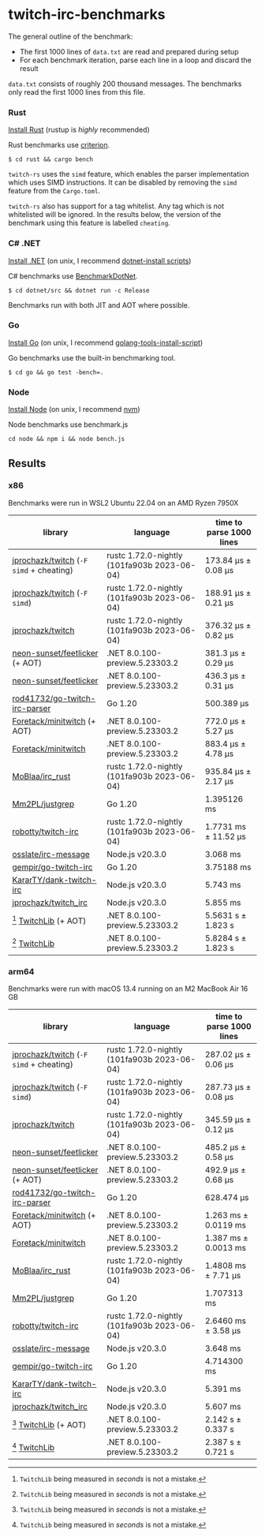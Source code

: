 # twitch-irc-benchmarks

The general outline of the benchmark:
- The first 1000 lines of `data.txt` are read and prepared during setup
- For each benchmark iteration, parse each line in a loop and discard the result

`data.txt` consists of roughly 200 thousand messages. The benchmarks only read the first 1000 lines from this file.

### Rust

[Install Rust](https://www.rust-lang.org/tools/install) (rustup is *highly* recommended)

Rust benchmarks use [criterion](https://github.com/bheisler/criterion.rs).

```
$ cd rust && cargo bench
```

`twitch-rs` uses the `simd` feature, which enables the parser implementation which uses SIMD instructions.
It can be disabled by removing the `simd` feature from the `Cargo.toml`.

`twitch-rs` also has support for a tag whitelist. Any tag which is not whitelisted will be ignored.
In the results below, the version of the benchmark using this feature is labelled `cheating`.

### C# .NET

[Install .NET](https://dotnet.microsoft.com/en-us/download/dotnet/8.0) (on unix, I recommend [dotnet-install scripts](https://dotnet.microsoft.com/en-us/download/dotnet/scripts))

C# benchmarks use [BenchmarkDotNet](https://github.com/dotnet/BenchmarkDotNet).

```
$ cd dotnet/src && dotnet run -c Release
```

Benchmarks run with both JIT and AOT where possible.

### Go

[Install Go](https://go.dev/doc/install) (on unix, I recommend [golang-tools-install-script](https://github.com/canha/golang-tools-install-script))

Go benchmarks use the built-in benchmarking tool.

```
$ cd go && go test -bench=.
```

### Node

[Install Node](https://nodejs.org/en/download) (on unix, I recommend [nvm](https://github.com/nvm-sh/nvm))

Node benchmarks use benchmark.js
```
cd node && npm i && node bench.js
```

## Results

### x86

Benchmarks were run in WSL2 Ubuntu 22.04 on an AMD Ryzen 7950X

| library                                                                                                                         | language                                    | time to parse 1000 lines |
| ------------------------------------------------------------------------------------------------------------------------------- | ------------------------------------------- | ------------------------ |
| [jprochazk/twitch](https://github.com/jprochazk/twitch-rs/tree/13fdd348ca0a25bd7b3b2a11c74733e6c63eacad) (`-F simd` + cheating) | rustc 1.72.0-nightly (101fa903b 2023-06-04) | 173.84 µs ± 0.08 µs      |
| [jprochazk/twitch](https://github.com/jprochazk/twitch-rs/tree/13fdd348ca0a25bd7b3b2a11c74733e6c63eacad) (`-F simd`)            | rustc 1.72.0-nightly (101fa903b 2023-06-04) | 188.91 µs ± 0.21 µs      |
| [jprochazk/twitch](https://github.com/jprochazk/twitch-rs/tree/13fdd348ca0a25bd7b3b2a11c74733e6c63eacad)                        | rustc 1.72.0-nightly (101fa903b 2023-06-04) | 376.32 µs ± 0.82 µs      |
| [neon-sunset/feetlicker](https://github.com/neon-sunset/feetlicker/tree/0834884a609b4b97400f11faf63649878fea3e7f) (+ AOT)       | .NET 8.0.100-preview.5.23303.2              | 381.3 µs ± 0.29 µs       |
| [neon-sunset/feetlicker](https://github.com/neon-sunset/feetlicker/tree/0834884a609b4b97400f11faf63649878fea3e7f)               | .NET 8.0.100-preview.5.23303.2              | 436.3 µs ± 0.31 µs       |
| [rod41732/go-twitch-irc-parser](https://github.com/rod41732/go-twitch-irc-parser/tree/v0.0.3.1)                                 | Go 1.20                                     | 500.389 µs               |
| [Foretack/minitwitch](https://github.com/jprochazk/minitwitch-bench/tree/a5d2c7b7f5717ff00e6a2f29fd1c0099ff02a59d) (+ AOT)      | .NET 8.0.100-preview.5.23303.2              | 772.0 µs ± 5.27 µs       |
| [Foretack/minitwitch](https://github.com/jprochazk/minitwitch-bench/tree/a5d2c7b7f5717ff00e6a2f29fd1c0099ff02a59d)              | .NET 8.0.100-preview.5.23303.2              | 883.4 µs ± 4.78 µs       |
| [MoBlaa/irc_rust](https://github.com/MoBlaa/irc_rust/tree/4ae66fb3176b1d46cec6764f1a76aa6e9673d08b)                             | rustc 1.72.0-nightly (101fa903b 2023-06-04) | 935.84 µs ± 2.17 µs      |
| [Mm2PL/justgrep](https://github.com/Mm2PL/justgrep/tree/v0.0.6)                                                                 | Go 1.20                                     | 1.395126 ms              |
| [robotty/twitch-irc](https://github.com/robotty/twitch-irc-rs/tree/v5.0.0)                                                      | rustc 1.72.0-nightly (101fa903b 2023-06-04) | 1.7731 ms ± 11.52 µs     |
| [osslate/irc-message](https://github.com/osslate/irc-message/tree/v3.0.1)                                                       | Node.js v20.3.0                             | 3.068 ms                 |
| [gempir/go-twitch-irc](https://github.com/jprochazk/go-twitch-irc/tree/v4.2.0)                                                  | Go 1.20                                     | 3.75188 ms               |
| [KararTY/dank-twitch-irc](https://github.com/KararTY/dank-twitch-irc/tree/v6.0.0)                                               | Node.js v20.3.0                             | 5.743 ms                 |
| [jprochazk/twitch_irc](https://github.com/jprochazk/twitch_irc/tree/0.11.2)                                                     | Node.js v20.3.0                             | 5.855 ms                 |
| [^1] [TwitchLib](https://github.com/TwitchLib/TwitchLib) (+ AOT)                                                                | .NET 8.0.100-preview.5.23303.2              | 5.5631 s ± 1.823 s       |
| [^1] [TwitchLib](https://github.com/TwitchLib/TwitchLib)                                                                        | .NET 8.0.100-preview.5.23303.2              | 5.8284 s ± 1.823 s       |

### arm64

Benchmarks were run with macOS 13.4 running on an M2 MacBook Air 16 GB

| library                                                                                                                         | language                                    | time to parse 1000 lines |
| ------------------------------------------------------------------------------------------------------------------------------- | ------------------------------------------- | ------------------------ |
| [jprochazk/twitch](https://github.com/jprochazk/twitch-rs/tree/13fdd348ca0a25bd7b3b2a11c74733e6c63eacad) (`-F simd` + cheating) | rustc 1.72.0-nightly (101fa903b 2023-06-04) | 287.02 µs ± 0.06 µs      |
| [jprochazk/twitch](https://github.com/jprochazk/twitch-rs/tree/13fdd348ca0a25bd7b3b2a11c74733e6c63eacad) (`-F simd`)            | rustc 1.72.0-nightly (101fa903b 2023-06-04) | 287.73 µs ± 0.08 µs      |
| [jprochazk/twitch](https://github.com/jprochazk/twitch-rs/tree/13fdd348ca0a25bd7b3b2a11c74733e6c63eacad)                        | rustc 1.72.0-nightly (101fa903b 2023-06-04) | 345.59 µs ± 0.12 µs      |
| [neon-sunset/feetlicker](https://github.com/neon-sunset/feetlicker/tree/0834884a609b4b97400f11faf63649878fea3e7f)               | .NET 8.0.100-preview.5.23303.2              | 485.2 µs ± 0.58 µs       |
| [neon-sunset/feetlicker](https://github.com/neon-sunset/feetlicker/tree/0834884a609b4b97400f11faf63649878fea3e7f) (+ AOT)       | .NET 8.0.100-preview.5.23303.2              | 492.9 µs ± 0.68 µs       |
| [rod41732/go-twitch-irc-parser](https://github.com/rod41732/go-twitch-irc-parser/tree/v0.0.3.1)                                 | Go 1.20                                     | 628.474 µs               |
| [Foretack/minitwitch](https://github.com/jprochazk/minitwitch-bench/tree/a5d2c7b7f5717ff00e6a2f29fd1c0099ff02a59d) (+ AOT)      | .NET 8.0.100-preview.5.23303.2              | 1.263 ms ± 0.0119 ms     |
| [Foretack/minitwitch](https://github.com/jprochazk/minitwitch-bench/tree/a5d2c7b7f5717ff00e6a2f29fd1c0099ff02a59d)              | .NET 8.0.100-preview.5.23303.2              | 1.387 ms ± 0.0013 ms     |
| [MoBlaa/irc_rust](https://github.com/MoBlaa/irc_rust/tree/4ae66fb3176b1d46cec6764f1a76aa6e9673d08b)                             | rustc 1.72.0-nightly (101fa903b 2023-06-04) | 1.4808 ms ± 7.71 µs      |
| [Mm2PL/justgrep](https://github.com/Mm2PL/justgrep/tree/v0.0.6)                                                                 | Go 1.20                                     | 1.707313 ms              |
| [robotty/twitch-irc](https://github.com/robotty/twitch-irc-rs/tree/v5.0.0)                                                      | rustc 1.72.0-nightly (101fa903b 2023-06-04) | 2.6460 ms ± 3.58 µs      |
| [osslate/irc-message](https://github.com/osslate/irc-message/tree/v3.0.1)                                                       | Node.js v20.3.0                             | 3.648 ms                 |
| [gempir/go-twitch-irc](https://github.com/jprochazk/go-twitch-irc/tree/v4.2.0)                                                  | Go 1.20                                     | 4.714300 ms              |
| [KararTY/dank-twitch-irc](https://github.com/KararTY/dank-twitch-irc/tree/v6.0.0)                                               | Node.js v20.3.0                             | 5.391 ms                 |
| [jprochazk/twitch_irc](https://github.com/jprochazk/twitch_irc/tree/0.11.2)                                                     | Node.js v20.3.0                             | 5.607 ms                 |
| [^1] [TwitchLib](https://github.com/TwitchLib/TwitchLib) (+ AOT)                                                                | .NET 8.0.100-preview.5.23303.2              | 2.142 s ± 0.337 s        |
| [^1] [TwitchLib](https://github.com/TwitchLib/TwitchLib)                                                                        | .NET 8.0.100-preview.5.23303.2              | 2.387 s ± 0.721 s        |


[^1]: `TwitchLib` being measured in _seconds_ is not a mistake.

